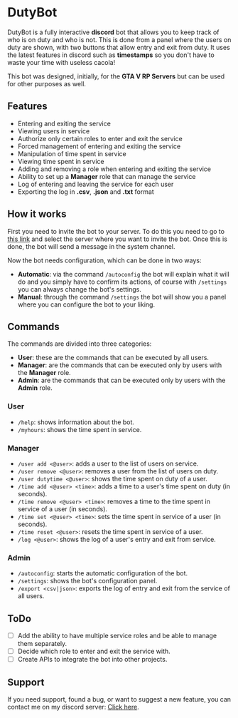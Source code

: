 # DutyBot
DutyBot is a fully interactive **discord** bot that allows you to keep track of who is on duty and who is not. This is done from a panel where the users on duty are shown, with two buttons that allow entry and exit from duty. It uses the latest features in discord such as **timestamps** so you don't have to waste your time with useless cacola!

This bot was designed, initially, for the **GTA V RP Servers** but can be used for other purposes as well.

## Features
- Entering and exiting the service
- Viewing users in service
- Authorize only certain roles to enter and exit the service
- Forced management of entering and exiting the service
- Manipulation of time spent in service
- Viewing time spent in service
- Adding and removing a role when entering and exiting the service
- Ability to set up a **Manager** role that can manage the service
- Log of entering and leaving the service for each user
- Exporting the log in **.csv**, **.json** and **.txt** format

## How it works
First you need to invite the bot to your server. To do this you need to go to [this link](https://discord.com/api/oauth2/authorize?client_id=755202202201733120&permissions=8&scope=bot) and select the server where you want to invite the bot. Once this is done, the bot will send a message in the system channel.

Now the bot needs configuration, which can be done in two ways:
- **Automatic**: via the command `/autoconfig` the bot will explain what it will do and you simply have to confirm its actions, of course with `/settings` you can always change the bot's settings.
- **Manual**: through the command `/settings` the bot will show you a panel where you can configure the bot to your liking.

## Commands
The commands are divided into three categories:
- **User**: these are the commands that can be executed by all users.
- **Manager**: are the commands that can be executed only by users with the **Manager** role.
- **Admin**: are the commands that can be executed only by users with the **Admin** role.

### User
- `/help`: shows information about the bot.
- `/myhours`: shows the time spent in service.

### Manager
- `/user add <@user>`: adds a user to the list of users on service.
- `/user remove <@user>`: removes a user from the list of users on duty.
- `/user dutytime <@user>`: shows the time spent on duty of a user.
- `/time add <@user> <time>`: adds a time to a user's time spent on duty (in seconds).
- `/time remove <@user> <time>`: removes a time to the time spent in service of a user (in seconds).
- `/time set <@user> <time>`: sets the time spent in service of a user (in seconds).
- `/time reset <@user>`: resets the time spent in service of a user.
- `/log <@user>`: shows the log of a user's entry and exit from service.

### Admin
- `/autoconfig`: starts the automatic configuration of the bot.
- `/settings`: shows the bot's configuration panel.
- `/export <csv|json>`: exports the log of entry and exit from the service of all users.

## ToDo
- [ ] Add the ability to have multiple service roles and be able to manage them separately.
- [ ] Decide which role to enter and exit the service with.
- [ ] Create APIs to integrate the bot into other projects. 

## Support
If you need support, found a bug, or want to suggest a new feature, you can contact me on my discord server: [Click here](https://discord.gg/7Rb4ZgeEt2).
